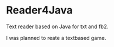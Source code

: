# Reader4Java
Text reader based on Java for txt and fb2. 

I was planned to reate a textbased game.
